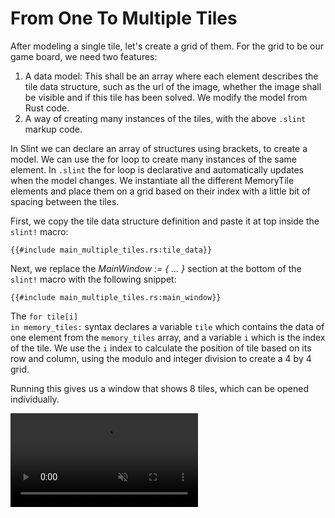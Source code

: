 # From One To Multiple Tiles

After modeling a single tile, let's create a grid of them. For the grid to be our game board, we need two features:

1. A data model: This shall be an array where each element describes the tile data structure, such as the
   url of the image, whether the image shall be visible and if this tile has been solved. We modify the model
   from Rust code.
1. A way of creating many instances of the tiles, with the above `.slint` markup code.

In Slint we can declare an array of structures using brackets, to create a model. We can use the <span class="hljs-keyword">for</span> loop
to create many instances of the same element. In `.slint` the for loop is declarative and automatically updates when
the model changes. We instantiate all the different <span class="hljs-title">MemoryTile</span> elements and place them on a grid based on their
index with a little bit of spacing between the tiles.

First, we copy the tile data structure definition and paste it at top inside the `slint!` macro:

```slint
{{#include main_multiple_tiles.rs:tile_data}}
```

Next, we replace the _<span class="hljs-title">MainWindow</span> := { ... }_ section at the bottom of the `slint!` macro with the following snippet:

```slint
{{#include main_multiple_tiles.rs:main_window}}
```

The <code><span class="hljs-keyword">for</span> tile\[i\] <span class="hljs-keyword">in</span> memory_tiles:</code> syntax declares a variable `tile` which contains the data of one element from the `memory_tiles` array,
and a variable `i` which is the index of the tile. We use the `i` index to calculate the position of tile based on its row and column,
using the modulo and integer division to create a 4 by 4 grid.

Running this gives us a window that shows 8 tiles, which can be opened individually.

<video autoplay loop muted playsinline src="https://slint-ui.com/blog/memory-game-tutorial/from-one-to-multiple-tiles.mp4"></video>
